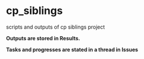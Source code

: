 # cp_siblings
scripts and outputs of cp siblings project

**Outputs are stored in Results.**

**Tasks and progresses are stated in a thread in Issues**

